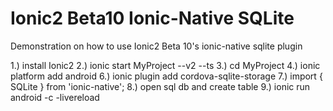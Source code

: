 # Ionic2 Beta10 Ionic-Native SQLite
Demonstration on how to use Ionic2 Beta 10's ionic-native sqlite plugin

1.) install Ionic2
2.) ionic start MyProject --v2 --ts
3.) cd MyProject
4.) ionic platform add android
6.) ionic plugin add cordova-sqlite-storage
7.) import { SQLite } from 'ionic-native';
8.) open sql db and create table
9.) ionic run android -c -livereload
